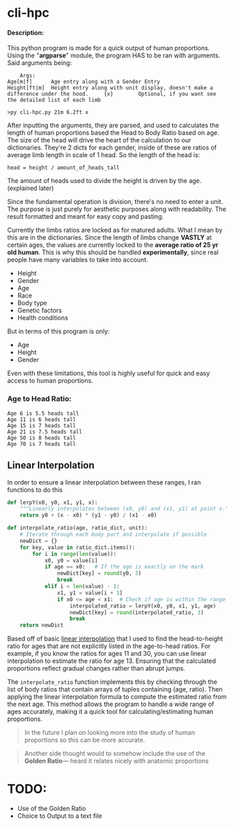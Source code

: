 # cli-hpc
#### Description: 

  This python program is made for a quick output of human proportions. Using the "**argparse**" module, the program HAS to be ran with arguments. Said arguments being:

```
	Args:
Age[m|f]      Age entry along with a Gender Entry
Height[ft|m]  Height entry along with unit display, doesn't make a difference under the hood.     {x}        Optional, if you want see the detailed list of each limb

>py cli-hpc.py 21m 6.2ft x
```


After inputting the arguments, they are parsed, and used to calculates the length of human proportions based the Head to Body Ratio based on age. The size of the head will drive the heart of the calculation to our dictionaries. They're 2 dicts for each gender, inside of these are ratios of average limb length in scale of 1 head. So the length of the head is:

`head = height / amount_of_heads_tall `

The amount of heads used to divide the height is driven by the age. (explained later)

Since the fundamental operation is division, there's no need to enter a unit. The purpose is just purely for aesthetic purposes along with readability. The result formatted and meant for easy copy and pasting.

Currently the limbs ratios are locked as for matured adults. What I mean by this are in the dictionaries. Since the length of limbs change **VASTLY** at certain ages, the values are currently locked to the **average ratio of 25 yr old human**. This is why this should be handled **experimentally**, since real people have many variables to take into account.

- Height
- Gender
- Age
- Race
- Body type
- Genetic factors
- Health conditions

But in terms of this program is only:

- Age
- Height
- Gender


Even with these limitations, this tool is highly useful for quick and easy access to human proportions.


### Age to Head Ratio:
	Age 6 is 5.5 heads tall
	Age 11 is 6 heads tall
	Age 15 is 7 heads tall
	Age 21 is 7.5 heads tall
	Age 50 is 8 heads tall
	Age 70 is 7 heads tall

## Linear Interpolation
In order to ensure a linear interpolation between these ranges, I ran functions to do this

```python
def lerpY(x0, y0, x1, y1, x):
    """Linearly interpolates between (x0, y0) and (x1, y1) at point x."""
    return y0 + (x - x0) * (y1 - y0) / (x1 - x0)

def interpolate_ratio(age, ratio_dict, unit):
    # Iterate through each body part and interpolate if possible
    newDict = {}
    for key, value in ratio_dict.items():
        for i in range(len(value)):
            x0, y0 = value[i]
            if age == x0:   # If the age is exactly on the mark
                newDict[key] = round(y0, 3)
                break
            elif i < len(value) - 1:
                x1, y1 = value[i + 1]
                if x0 <= age < x1:  # Check if age is within the range (x0, x1)
                    interpolated_ratio = lerpY(x0, y0, x1, y1, age)
                    newDict[key] = round(interpolated_ratio, 3)
                    break
    return newDict
```

Based off of basic [linear interpolation](https://en.wikipedia.org/wiki/Linear_interpolation) that I used to find the head-to-height ratio for ages that are not explicitly listed in the age-to-head ratios. For example, if you know the ratios for ages 11 and 30, you can use linear interpolation to estimate the ratio for age 13. Ensuring that the calculated proportions reflect gradual changes rather than abrupt jumps.

The `interpolate_ratio` function implements this by checking through the list of body ratios that contain arrays of tuples containing (age, ratio). Then applying the linear interpolation formula to compute the estimated ratio from the next age. This method allows the program to handle a wide range of ages accurately, making it a quick tool for calculating/estimating human proportions.

> In the future I plan on looking more into the study of human proportions so this can be more accurate. 

> Another side thought would to somehow include the use of the **Golden Ratio**— heard it relates nicely with anatomic proportions

# TODO:

- Use of the Golden Ratio
- Choice to Output to a text file

